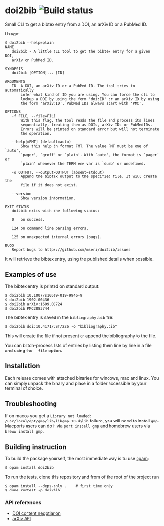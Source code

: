 # doi2bib ![Build status](https://github.com/mseri/doi2bib/workflows/Main%20workflow/badge.svg)
Small CLI to get a bibtex entry from a DOI, an arXiv ID or a PubMed ID.

Usage:

    $ doi2bib --help=plain
    NAME
       doi2bib - A little CLI tool to get the bibtex entry for a given DOI,
       arXiv or PubMed ID.

    SYNOPSIS
       doi2bib [OPTION]... [ID]

    ARGUMENTS
       ID  A DOI, an arXiv ID or a PubMed ID. The tool tries to automatically
           infer what kind of ID you are using. You can force the cli to
           lookup a DOI by using the form 'doi:ID' or an arXiv ID by using
           the form 'arXiv:ID'. PubMed IDs always start with 'PMC'.

    OPTIONS
       -f FILE, --file=FILE
           With this flag, the tool reads the file and process its lines
           sequentially, treating them as DOIs, arXiv IDs or PubMedIDs.
           Errors will be printed on standard error but will not terminate
           the operation.

       --help[=FMT] (default=auto)
           Show this help in format FMT. The value FMT must be one of `auto',
           `pager', `groff' or `plain'. With `auto', the format is `pager` or
           `plain' whenever the TERM env var is `dumb' or undefined.

       -o OUTPUT, --output=OUTPUT (absent=stdout)
           Append the bibtex output to the specified file. It will create the
           file if it does not exist.

       --version
           Show version information.

    EXIT STATUS
       doi2bib exits with the following status:

       0   on success.

       124 on command line parsing errors.

       125 on unexpected internal errors (bugs).

    BUGS
       Report bugs to https://github.com/mseri/doi2bib/issues

It will retrieve the bibtex entry, using the published details when possible.

## Examples of use

The bibtex entry is printed on standard output:

    $ doi2bib 10.1007/s10569-019-9946-9
    $ doi2bib 1902.00436
    $ doi2bib arXiv:1609.01724
    $ doi2bib PMC2883744

The bibtex entry is saved in the `bibliography.bib` file:

    $ doi2bib doi:10.4171/JST/226 -o "bibliography.bib"

This will create the file if not present or append the
bibliography to the file.

You can batch-process lists of entries by listing them
line by line in a file and using the `--file` option.

## Installation

Each release comes with attached binaries for windows, mac and linux. You can simply
unpack the binary and place in a folder accessible by your terminal of choice.

## Troubleshooting

If on macos you get a `Library not loaded: /usr/local/opt/gmp/lib/libgmp.10.dylib`
failure, you will need to install `gmp`. Macports users can do it via `port install gmp`
and homebrew users via `breww install gmp`.


## Building instruction

To build the package yourself, the most immediate way is tu use [opam](https://opam.ocaml.org/):

    $ opam install doi2bib

To run the tests, clone this repository and from of the root of the project run

    $ opam install --deps-only .    # first time only
    $ dune runtest -p doi2bib

### API references

- [DOI content negotiarion](https://citation.crosscite.org/docs.html)
- [arXiv API](https://arxiv.org/help/api/index)
